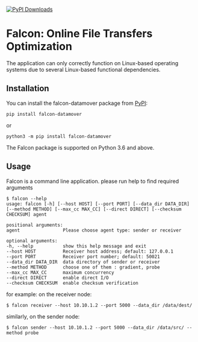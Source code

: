[![PyPI Downloads](https://static.pepy.tech/badge/falcon-datamover)](https://pepy.tech/projects/falcon-datamover)

# Falcon: Online File Transfers Optimization
The application can only correctly function on Linux-based operating systems due to several Linux-based functional dependencies.

## Installation

You can install the falcon-datamover package from [PyPI](https://pypi.org/project/falcon-datamover/):

    pip install falcon-datamover

or

    python3 -m pip install falcon-datamover

The Falcon package is supported on Python 3.6 and above.

## Usage

Falcon is a command line application. please run help to find required arguments

    $ falcon --help
    usage: falcon [-h] [--host HOST] [--port PORT] [--data_dir DATA_DIR] [--method METHOD] [--max_cc MAX_CC] [--direct DIRECT] [--checksum CHECKSUM] agent

    positional arguments:
    agent                Please choose agent type: sender or receiver

    optional arguments:
    -h, --help           show this help message and exit
    --host HOST          Receiver host address; default: 127.0.0.1
    --port PORT          Receiver port number; default: 50021
    --data_dir DATA_DIR  data directory of sender or receiver
    --method METHOD      choose one of them : gradient, probe
    --max_cc MAX_CC      maximum concurrency
    --direct DIRECT      enable direct I/O
    --checksum CHECKSUM  enable checksum verification

for example: on the receiver node:

    $ falcon receiver --host 10.10.1.2 --port 5000 --data_dir /data/dest/

similarly, on the sender node:

    $ falcon sender --host 10.10.1.2 --port 5000 --data_dir /data/src/ --method probe
